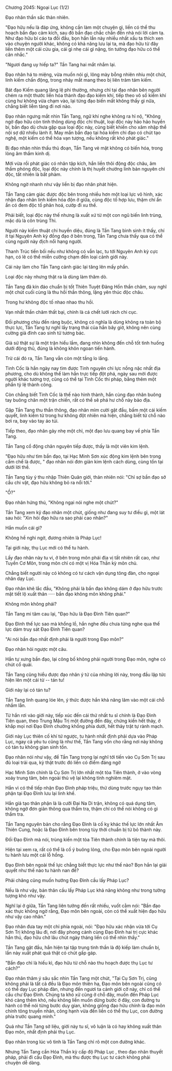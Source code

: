 




Chương 2045: Ngoại Lục (1/2)


Đạo nhân thần sắc thản nhiên.

"Đạo hữu nếu là đáp ứng, không cần làm một chuyện gì, liền có thể thu hoạch bần đạo cảm kích, sau đó bần đạo chắc chắn đến nhà nói lời cảm tạ. Như đạo hữu bí cáo ta đối đầu, bọn hắn lần này nhiều nhất xấu ta thích xen vào chuyện người khác, không có khả năng lưu lại ta, mà đạo hữu từ đây liền thêm một cái cừu gia, cái gì nhẹ cái gì nặng, tin tưởng đạo hữu có thể cân nhắc."

"Ngươi đang uy hiếp ta?" Tần Tang hai mắt nhắm lại.

Đạo nhân há to miệng, vừa muốn nói gì, lông mày bỗng nhiên nhíu một chút, linh kiếm chấn động, trong nháy mắt mang theo bị liên trảm tám kiếm.

Bát đạo Kiếm quang lăng lệ phi thường, nhưng chỉ tại đạo nhân bên người chém ra một thước liền hóa thành đạo đạo kiếm khí, tiếp theo vô số kiếm khí cùng hư không vừa chạm vào, lại từng đạo biến mất không thấy gì nữa, chẳng biết liễm tàng đi nơi nào.

Đạo nhân ngưng mắt nhìn Tần Tang, ngữ khí nghe không ra hỉ nộ, "Không ngờ đạo hữu còn tinh thông dùng độc chi thuật, loại độc này hảo hảo huyền bí, bần đạo dù chưa gặp qua loại độc này, cũng biết khiến cho xâm nhập thể nội sợ dữ nhiều lành ít. May mắn bần đạo tại hóa kiếm chi đạo có chút tạo nghệ, một kiếm có thể hóa vạn tượng, nếu không rất khó phát giác."

Bị đạo nhân nhìn thấu thủ đoạn, Tần Tang vẻ mặt không có biến hóa, trong lòng âm thầm kinh dị.

Mới vừa rồi phát giác có nhân tập kích, hắn liền thôi động độc châu, âm thầm phóng độc, loại độc này chính là thị huyết chướng linh bản nguyên chi độc, tất nhiên là bất phàm.

Không ngờ nhanh như vậy liền bị đạo nhân phát hiện.

Tần Tang cảm giác được độc bên trong nhiều hơn một loại lực vô hình, xác nhận đạo nhân linh kiếm hóa độn ở giữa, cùng độc tố hợp lưu, thậm chí ẩn ẩn có đem độc tố phân hoá, cướp đi xu thế.

Phải biết, loại độc này thế nhưng là xuất xứ từ một con ngũ biến linh trùng, mặc dù là côn trùng Thi.

Người này kiếm thuật chi huyền diệu, đúng là Tần Tang bình sinh ít thấy, chí ít tại Nguyên Anh kỳ đồng đạo ở bên trong, Tần Tang chưa thấy qua có thể cùng người này địch nổi hạng người.

Thanh Trúc tiền bối nếu như không có vẫn lạc, tu tới Nguyên Anh kỳ cực hạn, có lẽ có thể miễn cưỡng chạm đến loại cảnh giới này.

Cái này làm cho Tần Tang cảnh giác lại tăng lên mấy phần.

Loại độc này nhưng thật ra là dùng làm thăm dò.

Tần Tang đã kín đáo chuẩn bị tốt Thiên Tuyệt Đãng Hồn thần châm, suy nghĩ một chút cuối cùng là thu hồi thần thông, lặng yên thúc độc châu.

Trong hư không độc tố nhao nhao thu hồi.

Vạn nhất thần châm thất bại, chính là cá chết lưới rách chi cục.

Đối phương chịu đến ràng buộc, không có nghĩa là dùng không ra toàn bộ thực lực, Tần Tang tự nghĩ lấy trạng thái của hắn bây giờ, không nên cùng cường giả đỉnh cao sinh tử tương bác.

Giả sử thật sự là một trận hiểu lầm, đang nhìn không đến chỗ tốt tình huống dưới động thủ, đúng là không khôn ngoan tiến hành.

Trừ cái đó ra, Tần Tang vẫn còn một tầng lo lắng.

Tinh Cốc là hắn ngày nay tìm được Tinh nguyên chi lực nồng nặc nhất địa phương, cho dù không thể làm hắn trực tiếp đột phá, ngày sau mời được người khác tương trợ, cũng có thể tại Tinh Cốc thi pháp, bằng thêm một phần tỷ lệ thành công.

Còn chẳng biết Tinh Cốc là thế nào hình thành, hắn cùng đạo nhân buông tay buông chân một trận chiến, rất có thể sẽ phá hư chỗ này bảo địa.

Gặp Tần Tang thu thần thông, đạo nhân mỉm cười gật đầu, bấm một cái kiếm quyết, linh kiếm từ trong hư không đột nhiên mà hiện, chẳng biết từ chỗ nào bơi ra, bay vào tay áo túi.

Tiếp theo, đạo nhân gảy nhẹ một chỉ, một đạo lưu quang bay về phía Tần Tang.

Tần Tang cổ động chân nguyên tiếp được, thấy là một viên kim lệnh.

"Đạo hữu như tìm bần đạo, tại Hạc Minh Sơn xúc động kim lệnh bên trong cấm chế là được, " đạo nhân nói đơn giản kim lệnh cách dùng, cùng tồn tại dưới lời thề.

Tần Tang tùy ý thu nhập Thiên Quân giới, thản nhiên nói: "Chỉ sợ bần đạo sở cầu chi vật, đạo hữu không bỏ ra nổi tới."

"Ồ?"

Đạo nhân hứng thú, "Không ngại nói nghe một chút?"

Tần Tang xem kỹ đạo nhân một chút, giống như đang suy tư điều gì, một lát sau hỏi: "Xin hỏi đạo hữu ra sao phái cao nhân?"

Hắn muốn cái gì?

Không hề nghi ngờ, đương nhiên là Pháp Lục!

Tại giới này, thụ Lục mới có thể tu hành.

Lấy đạo nhân này tu vi, ở bên trong môn phái địa vị tất nhiên rất cao, như Tuyền Cơ Môn, trong môn chỉ có một vị Hóa Thần kỳ môn chủ.

Chẳng biết người này có không có tư cách vận dụng tông đàn, cho ngoại nhân dạy Lục.

Đạo nhân khẽ lắc đầu, "Không phải là bần đạo không dám ở đạo hữu trước mặt tiết lộ xuất thân ····· bần đạo không môn không phái."

Không môn không phái?

Tần Tang mi tâm cau lại, "Đạo hữu là Đạo Đình Tiên quan?"

Đạo Đình thế lực sao mà khổng lồ, hắn nghe đều chưa từng nghe qua thế lực dám truy sát Đạo Đình Tiên quan?

"Ai nói bần đạo nhất định phải là người trong Đạo môn?"

Đạo nhân hỏi ngược một câu.

Hắn tự xưng bần đạo, lại công bố không phải người trong Đạo môn, nghe có chút cổ quái.

Tần Tang cũng hiểu được đạo nhân ý tứ của những lời này, trong đầu lập tức hiện lên một cái từ -- tán tu!

Giới này lại có tán tu?

Tần Tang linh quang lóe lên, ý thức được hắn khả năng lâm vào một cái chỗ nhầm lẫn.

Từ hắn rơi vào giới này, tiếp xúc đến cái thứ nhất tu sĩ chính là Đạo Đình Tiên quan, theo Trung Mậu Trị một đường đến đây, chứng kiến hết thảy, ở khắp mọi nơi Đạo Đình chưởng khống phía dưới, hết thảy trật tự rành mạch.

Giới này Lục thiên cố khí tứ ngược, tu hành nhất định phải dựa vào Pháp Lục, ngay cả yêu tu cũng là như thế, Tần Tang vốn cho rằng nơi này không có tán tu không gian sinh tồn.

Đạo nhân nói như vậy, để Tần Tang trọng lại nghĩ tới tiến vào Cụ Sơn Trị sau đủ loại trải qua, kỳ thật trước đó liền có điểm đáng ngờ

Hạc Minh Sơn chính là Cụ Sơn Trị lớn nhất một tòa Tiên thành, ở vào vòng xoáy trung tâm, bên ngoài thủ vệ lại không tính nghiêm mật.

Hắn vì có thể tiếp nhận Đạo Đình pháp triệu, thử dùng trước ngụy tạo thân phận tại Đạo Đình lưu lại linh khế.

Hắn giả tạo thân phận là là cưỡi Đại Na Di trận, không có quá dụng tâm, không ngờ đơn giản thông qua thẩm tra, thậm chí có thể nói không có gì thẩm tra.

Tần Tang nguyên bản cho rằng Đạo Đình là cố kỵ khác thế lực lớn nhất Âm Thiên Cung, hoặc là Đạo Đình bên trong tùy thời chuẩn bị từ bỏ thành này.

Đối Đạo Đình mà nói, trùng kiến một tòa Tiên thành chính là tiện tay mà thôi.

Hiện tại xem ra, rất có thể là cố ý buông lỏng, cho Đạo môn bên ngoài người tu hành lưu một cái lỗ hổng.

Đạo Đình bên ngoài thế lực chẳng biết thực lực như thế nào? Bọn hắn lại giải quyết như thế nào tu hành nan đề?

Phải chăng cũng muốn hướng Đạo Đình cầu lấy Pháp Lục?

Nếu là như vậy, bản thân cầu lấy Pháp Lục khả năng không như trong tưởng tượng khó như vậy.

Nghĩ lại ở giữa, Tần Tang liên tưởng đến rất nhiều, vuốt cằm nói: "Bần đạo xác thực không ngờ rằng, Đạo môn bên ngoài, còn có thể xuất hiện đạo hữu như vậy cao nhân."

Đạo nhân đưa tay một chỉ phía ngoài, nói: "Đạo hữu xác nhận vừa tới Cụ Sơn Trị không lâu đi, nơi đây phong cảnh cùng Đạo Đình hai trị cực khác hắn thú, đạo hữu chờ lâu chút ngày tháng liền có thể nhìn thấy."

Tần Tang gật đầu, hắn hiện tại tập trung tinh thần là độ kiếp làm chuẩn bị, lần này xuất phát quả thật có chút gấp gáp.

"Bần đạo chỉ là hiếu kì, đạo hữu từ chỗ nào thu hoạch được thụ Lục tư cách?"

Đạo nhân thâm ý sâu sắc nhìn Tần Tang một chút, "Tại Cụ Sơn Trị, cũng không phải là tất cả đều là Đạo môn thiên hạ, Đạo môn bên ngoài cũng có có thể dạy Lục pháp đàn, nhưng đến ngươi ta cảnh giới cỡ này, chỉ có thể cầu chư Đạo Đình. Chúng ta khó xử cũng ở chỗ đây, muốn đến Pháp Lục khó càng thêm khó, nếu không liền muốn dừng bước ở đây, con đường tu hành có thể nói từng bước duy gian, không giống đạo hữu chính là đạo môn chính tông truyền nhân, công hạnh vừa đến liền có thể thụ Lục, con đường phía trước quang minh."

Quả như Tần Tang sở liệu, giới này tu sĩ, vô luận là có hay không xuất thân Đạo môn, nhất định phải thụ Lục.

Đạo nhân trong lúc vô tình là Tần Tang chỉ rõ một con đường khác.

Nhưng Tần Tang cần Hóa Thần kỳ cấp độ Pháp Lục , theo đạo nhân thuyết pháp, phải đi cầu Đạo Đình, mà thu được thụ Lục tư cách không phải chuyện dễ dàng.




